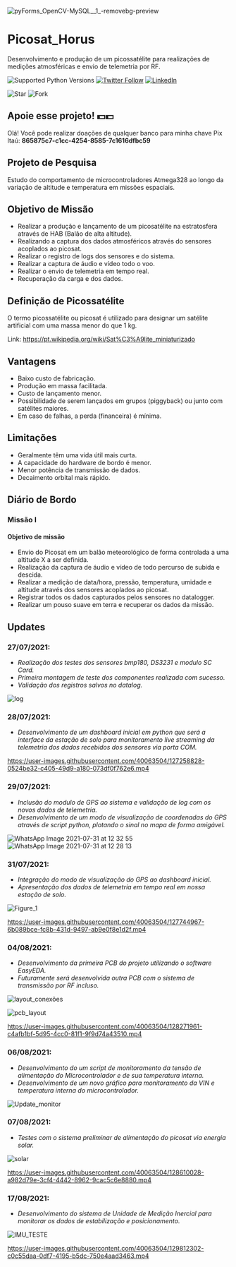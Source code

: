 
![pyForms_OpenCV-MySQL__1_-removebg-preview](https://user-images.githubusercontent.com/40063504/163689463-99080a15-caca-4b63-af94-cc6f4552b726.png)

# Picosat_Horus
Desenvolvimento e produção de um picossatélite para realizações de medições atmosféricas e envio de telemetria por RF.

![Supported Python Versions](https://img.shields.io/pypi/pyversions/rich/10.11.0) [![Twitter Follow](https://img.shields.io/twitter/follow/vmeazevedo.svg?style=social)](https://twitter.com/vmeazevedo) [![LinkedIn](https://img.shields.io/badge/LinkedIn-Vinícius_Azevedo%20-blue)](https://www.linkedin.com/in/vin%C3%ADcius-azevedo-45180ab2/)

![Star](https://img.shields.io/github/stars/vmeazevedo/Picosat_Horus?style=social)
![Fork](https://img.shields.io/github/forks/vmeazevedo/Picosat_Horus?label=Fork&style=social)


## Apoie esse projeto! 💵💵
Olá!
Você pode realizar doações de qualquer banco para minha chave Pix Itaú: **865875c7-c1cc-4254-8585-7c1616dfbc59**


## Projeto de Pesquisa
Estudo do comportamento de microcontroladores Atmega328 ao longo da variação de altitude e temperatura em missões espaciais.

## Objetivo de Missão
- Realizar a produção e lançamento de um picosatélite na estratosfera através de HAB (Balão de alta altitude).
- Realizando a captura dos dados atmosféricos através do sensores acoplados ao picosat.
- Realizar o registro de logs dos sensores e do sistema.
- Realizar a captura de áudio e vídeo todo o voo.
- Realizar o envio de telemetria em tempo real.
- Recuperação da carga e dos dados.


## Definição de Picossatélite
O termo picossatélite ou picosat é utilizado para designar um satélite artificial com uma massa menor do que 1 kg. 

Link: https://pt.wikipedia.org/wiki/Sat%C3%A9lite_miniaturizado


## Vantagens
- Baixo custo de fabricação.
- Produção em massa facilitada.
- Custo de lançamento menor.
- Possibilidade de serem lançados em grupos (piggyback) ou junto com satélites maiores.
- Em caso de falhas, a perda (financeira) é mínima.

## Limitações
- Geralmente têm uma vida útil mais curta.
- A capacidade do hardware de bordo é menor.
- Menor potência de transmissão de dados.
- Decaimento orbital mais rápido.


## Diário de Bordo
### Missão I
#### Objetivo de missão
- Envio do Picosat em um balão meteorológico de forma controlada a uma altitude X a ser definida.
- Realização da captura de áudio e vídeo de todo percurso de subida e descida.
- Realizar a medição de data/hora, pressão, temperatura, umidade e altitude através dos sensores acoplados ao picosat.
- Registrar todos os dados capturados pelos sensores no datalogger.
- Realizar um pouso suave em terra e recuperar os dados da missão.


## Updates
### 27/07/2021: 
- _Realização dos testes dos sensores bmp180, DS3231 e modulo SC Card._
- _Primeira montagem de teste dos componentes realizada com sucesso._
- _Validação dos registros salvos no datalog._

![log](https://user-images.githubusercontent.com/40063504/127258601-e1fb1e56-ee62-4a9b-90a4-0bbdf42bcf49.jpeg)


### 28/07/2021:
- _Desenvolvimento de um dashboard inicial em python que será a interface da estação de solo para monitoramento live streaming da telemetria dos dados recebidos dos sensores via porta COM._

https://user-images.githubusercontent.com/40063504/127258828-0524be32-c405-49d9-a180-073df0f762e6.mp4

### 29/07/2021:
- _Inclusão do modulo de GPS ao sistema e validação de log com os novos dados de telemetria._
- _Desenvolvimento de um modo de visualização de coordenadas do GPS através de script python, plotando o sinal no mapa de forma amigável._

![WhatsApp Image 2021-07-31 at 12 32 55](https://user-images.githubusercontent.com/40063504/127744906-36191b2e-64b9-4dc2-8913-9bbc871f3b88.jpeg)
![WhatsApp Image 2021-07-31 at 12 28 13](https://user-images.githubusercontent.com/40063504/127744911-6e284f59-6254-4964-a0e7-28ff7481243a.jpeg)

### 31/07/2021:
- _Integração do modo de visualização do GPS ao dashboard inicial._
- _Apresentação dos dados de telemetria em tempo real em nossa estação de solo._

![Figure_1](https://user-images.githubusercontent.com/40063504/127744964-3d4227bc-6bd9-4ff7-b9b0-3927be43a010.png)

https://user-images.githubusercontent.com/40063504/127744967-6b089bce-fc8b-431d-9497-ab9e0f8e1d2f.mp4

### 04/08/2021:
- _Desenvolvimento da primeira PCB do projeto utilizando o software EasyEDA._
- _Futuramente será desenvolvida outra PCB com o sistema de transmissão por RF incluso._

![layout_conexões](https://user-images.githubusercontent.com/40063504/128271947-032a46bb-cd02-41bb-bbcf-087c08a0f3b4.PNG)

![pcb_layout](https://user-images.githubusercontent.com/40063504/128271953-42d18928-90f0-4551-acb8-be58f9707857.PNG)



https://user-images.githubusercontent.com/40063504/128271961-c4afb1bf-5d95-4cc0-81f1-9f9d74a43510.mp4

### 06/08/2021:
- _Desenvolvimento do um script de monitoramento da tensão de alimentação do Microcontrolador e de sua temperatura interna._
- _Desenvolvimento de um novo gráfico para monitoramento da VIN e temperatura interna do microcontrolador._

![Update_monitor](https://user-images.githubusercontent.com/40063504/128581430-b16f1d82-dba3-4801-903c-27e04c965e60.png)

### 07/08/2021:
- _Testes com o sistema preliminar de alimentação do picosat via energia solar._

![solar](https://user-images.githubusercontent.com/40063504/128610020-e8b2a47f-2bc2-4f58-937e-702937d0a11d.PNG)



https://user-images.githubusercontent.com/40063504/128610028-a982d79e-3cf4-4442-8962-9cac5c6e8880.mp4

### 17/08/2021:
- _Desenvolvimento do sistema de Unidade de Medição Inercial para monitorar os dados de estabilização e posicionamento._

![IMU_TESTE](https://user-images.githubusercontent.com/40063504/129812345-69590c7d-0ba5-439e-a3e8-de3e8529f36f.PNG)


https://user-images.githubusercontent.com/40063504/129812302-c0c55daa-0df7-4195-b5dc-750e4aad3463.mp4

